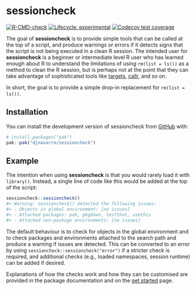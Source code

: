 
<!-- README.md is generated from README.Rmd. Please edit that file -->

# sessioncheck

<!-- badges: start -->

[![R-CMD-check](https://github.com/djnavarro/sessioncheck/actions/workflows/R-CMD-check.yaml/badge.svg)](https://github.com/djnavarro/sessioncheck/actions/workflows/R-CMD-check.yaml)
[![Lifecycle:
experimental](https://img.shields.io/badge/lifecycle-experimental-orange.svg)](https://lifecycle.r-lib.org/articles/stages.html#experimental)
[![Codecov test
coverage](https://codecov.io/gh/djnavarro/sessioncheck/graph/badge.svg)](https://app.codecov.io/gh/djnavarro/sessioncheck)
<!-- badges: end -->

The goal of **sessioncheck** is to provide simple tools that can be
called at the top of a script, and produce warnings or errors if it
detects signs that the script is not being executed in a clean R
session. The intended user for **sessioncheck** is a beginner or
intermediate level R user who has learned enough about R to understand
the limitations of using `rm(list = ls())` as a method to clean the R
session, but is perhaps not at the point that they can take advantage of
sophisticated tools like [targets](https://books.ropensci.org/targets/),
[callr](https://callr.r-lib.org/), and so on.

In short, the goal is to provide a simple drop-in replacement for
`rm(list = ls())`.

## Installation

You can install the development version of sessioncheck from
[GitHub](https://github.com/) with:

``` r
# install.packages("pak")
pak::pak("djnavarro/sessioncheck")
```

## Example

The intention when using **sessioncheck** is that you would rarely load
it with `library()`. Instead, a single line of code like this would be
added at the top of the script:

``` r
sessioncheck::sessioncheck()
#> Warning: sessioncheck() detected the following issues:
#> - Objects in global environment: [no issues]
#> - Attached packages: pak, pkgdown, testthat, usethis
#> - Attached non-package environments: [no issues]
```

The default behaviour is to check for objects in the global environment
and to check packages and environments attached to the search path and
produce a warning if issues are detected. This can be converted to an
error by using `sessioncheck::sessioncheck("error")` if a stricter check
is required, and additional checks (e.g., loaded namespaces, session
runtime) can be added if desired.

Explanations of how the checks work and how they can be customised are
provided in the package documentation and on the [get
started](https://sessioncheck.djnavarro.net/articles/sessioncheck.html)
page.
